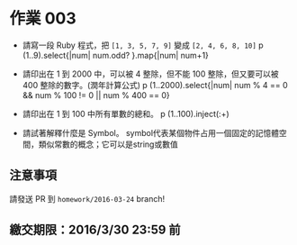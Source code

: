 # 作業 003

* 請寫一段 Ruby 程式，把 `[1, 3, 5, 7, 9]` 變成 `[2, 4, 6, 8, 10]`
p (1..9).select{|num| num.odd? }.map{|num| num+1}

* 請印出在 1 到 2000 中，可以被 4 整除，但不能 100 整除，但又要可以被 400 整除的數字。(潤年計算公式)
p (1..2000).select{|num| num % 4 == 0 && num % 100 != 0 || num % 400 == 0}

* 請印出在 1 到 100 中所有單數的總和。
p (1..100).inject(:+)

* 請試著解釋什麼是 Symbol。
symbol代表某個物件占用一個固定的記憶體空間，類似常數的概念；它可以是string或數值

## 注意事項
請發送 PR 到 `homework/2016-03-24` branch!

## 繳交期限：2016/3/30 23:59 前
